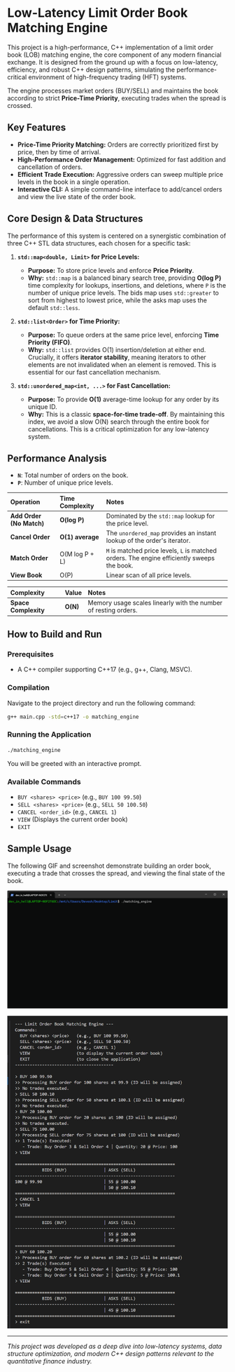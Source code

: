 # Low-Latency Limit Order Book Matching Engine

This project is a high-performance, C++ implementation of a limit order book (LOB) matching engine, the core component of any modern financial exchange. It is designed from the ground up with a focus on low-latency, efficiency, and robust C++ design patterns, simulating the performance-critical environment of high-frequency trading (HFT) systems.

The engine processes market orders (BUY/SELL) and maintains the book according to strict **Price-Time Priority**, executing trades when the spread is crossed.

## Key Features

- **Price-Time Priority Matching:** Orders are correctly prioritized first by price, then by time of arrival.
- **High-Performance Order Management:** Optimized for fast addition and cancellation of orders.
- **Efficient Trade Execution:** Aggressive orders can sweep multiple price levels in the book in a single operation.
- **Interactive CLI:** A simple command-line interface to add/cancel orders and view the live state of the order book.

## Core Design & Data Structures

The performance of this system is centered on a synergistic combination of three C++ STL data structures, each chosen for a specific task:

1.  **`std::map<double, Limit>` for Price Levels:**
    - **Purpose:** To store price levels and enforce **Price Priority**.
    - **Why:** `std::map` is a balanced binary search tree, providing **O(log P)** time complexity for lookups, insertions, and deletions, where `P` is the number of unique price levels. The bids map uses `std::greater` to sort from highest to lowest price, while the asks map uses the default `std::less`.

2.  **`std::list<Order>` for Time Priority:**
    - **Purpose:** To queue orders at the same price level, enforcing **Time Priority (FIFO)**.
    - **Why:** `std::list` provides O(1) insertion/deletion at either end. Crucially, it offers **iterator stability**, meaning iterators to other elements are not invalidated when an element is removed. This is essential for our fast cancellation mechanism.

3.  **`std::unordered_map<int, ...>` for Fast Cancellation:**
    - **Purpose:** To provide **O(1)** average-time lookup for any order by its unique ID.
    - **Why:** This is a classic **space-for-time trade-off**. By maintaining this index, we avoid a slow O(N) search through the entire book for cancellations. This is a critical optimization for any low-latency system.

## Performance Analysis

- **`N`**: Total number of orders on the book.
- **`P`**: Number of unique price levels.

| Operation | Time Complexity | Notes |
| :--- | :--- | :--- |
| **Add Order (No Match)** | **O(log P)** | Dominated by the `std::map` lookup for the price level. |
| **Cancel Order** | **O(1) average** | The `unordered_map` provides an instant lookup of the order's iterator. |
| **Match Order** | O(M log P + L) | `M` is matched price levels, `L` is matched orders. The engine efficiently sweeps the book. |
| **View Book** | O(P) | Linear scan of all price levels. |

| Complexity | Value | Notes |
| :--- | :--- | :--- |
| **Space Complexity** | **O(N)** | Memory usage scales linearly with the number of resting orders. |

## How to Build and Run

### Prerequisites
- A C++ compiler supporting C++17 (e.g., g++, Clang, MSVC).

### Compilation
Navigate to the project directory and run the following command:
```bash
g++ main.cpp -std=c++17 -o matching_engine
```

### Running the Application
```bash
./matching_engine
```

You will be greeted with an interactive prompt.

### Available Commands
- `BUY <shares> <price>` (e.g., `BUY 100 99.50`)
- `SELL <shares> <price>` (e.g., `SELL 50 100.50`)
- `CANCEL <order_id>` (e.g., `CANCEL 1`)
- `VIEW` (Displays the current order book)
- `EXIT`

## Sample Usage

The following GIF and screenshot demonstrate building an order book, executing a trade that crosses the spread, and viewing the final state of the book.

![Demo GIF](demo.gif)

![Sample Output](output.png)

---
*This project was developed as a deep dive into low-latency systems, data structure optimization, and modern C++ design patterns relevant to the quantitative finance industry.*
